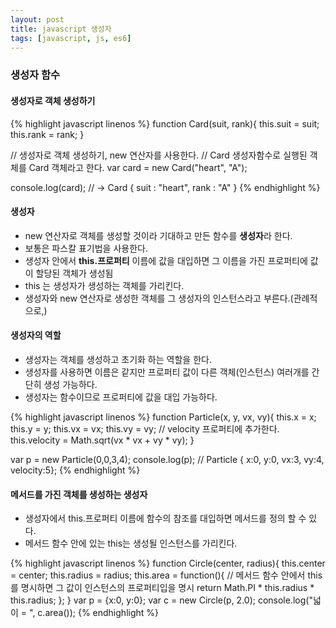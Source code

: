 ```yaml
---
layout: post
title: javascript 생성자
tags: [javascript, js, es6]
---
```


### 생성자 함수

#### 생성자로 객체 생성하기
{% highlight javascript linenos %}
function Card(suit, rank){
    this.suit = suit;
    this.rank = rank;
}

// 생성자로 객체 생성하기, new 연산자를 사용한다.
// Card 생성자함수로 실행된 객체를 Card 객체라고 한다.
var card = new Card("heart", "A");

console.log(card); // -> Card { suit : "heart", rank : "A" }
{% endhighlight %}

#### 생성자
* new 연산자로 객체를 생성할 것이라 기대하고 만든 함수를 **생성자**라 한다.
* 보통은 파스칼 표기법을 사용한다.
* 생성자 안에서 **this.프로퍼티** 이름에 값을 대입하면 그 이름을 가진 프로퍼티에 값이 할당된 객체가 생성됨
* this 는 생성자가 생성하는 객체를 가리킨다.
* 생성자와 new 연산자로 생성한 객체를 그 생성자의 인스턴스라고 부른다.(관례적으로,)

#### 생성자의 역할
* 생성자는 객체를 생성하고 초기화 하는 역할을 한다.
* 생성자를 사용하면 이름은 같지만 프로퍼티 값이 다른 객체(인스턴스) 여러개를 간단히 생성 가능하다.
* 생성자는 함수이므로 프로퍼티에 값을 대입 가능하다.

{% highlight javascript linenos %}
function Particle(x, y, vx, vy){
    this.x = x;
    this.y = y;
    this.vx = vx;
    this.vy = vy;
    // velocity 프로퍼티에 추가한다.
    this.velocity = Math.sqrt(vx * vx + vy * vy);
}

var p = new Particle(0,0,3,4);
console.log(p);  // Particle { x:0, y:0, vx:3, vy:4, velocity:5};
{% endhighlight %}

#### 메서드를 가진 객체를 생성하는 생성자
* 생성자에서 this.프로퍼티 이름에 함수의 참조를 대입하면 메서드를 정의 할 수 있다.
* 메서드 함수 안에 있는 this는 생성될 인스턴스를 가리킨다.

{% highlight javascript linenos %}
function Circle(center, radius){
    this.center = center;
    this.radius = radius;
    this.area = function(){
        // 메서드 함수 안에서 this를 명시하면 그 값이 인스턴스의 프로퍼티입을 명시
        return Math.PI * this.radius * this.radius;
    };
}
var p = {x:0, y:0};
var c = new Circle(p, 2.0);
console.log("넓이 = ", c.area());
{% endhighlight %}